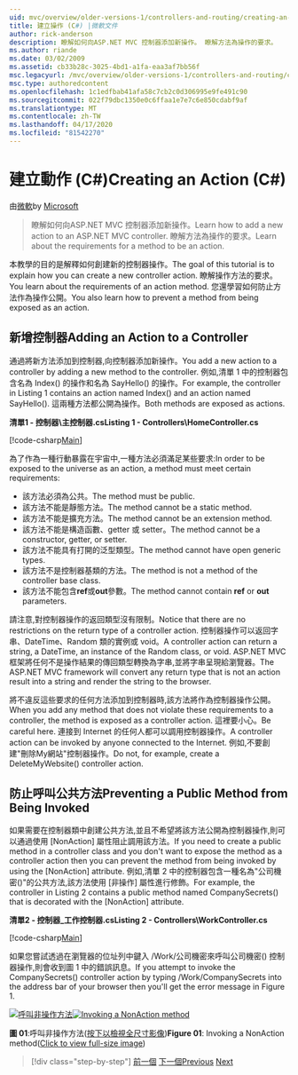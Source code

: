 ```yaml
---
uid: mvc/overview/older-versions-1/controllers-and-routing/creating-an-action-cs
title: 建立操作 (C#) |微軟文件
author: rick-anderson
description: 瞭解如何向ASP.NET MVC 控制器添加新操作。 瞭解方法為操作的要求。
ms.author: riande
ms.date: 03/02/2009
ms.assetid: cb33b28c-3025-4bd1-a1fa-eaa3af7bb56f
msc.legacyurl: /mvc/overview/older-versions-1/controllers-and-routing/creating-an-action-cs
msc.type: authoredcontent
ms.openlocfilehash: 1c1edfbab41afa58c7cb2c0d306995e9fe491c90
ms.sourcegitcommit: 022f79dbc1350e0c6ffaa1e7e7c6e850cdabf9af
ms.translationtype: MT
ms.contentlocale: zh-TW
ms.lasthandoff: 04/17/2020
ms.locfileid: "81542270"
---
```

# <a name="creating-an-action-c"></a><span data-ttu-id="b6dca-104">建立動作 (C#)</span><span class="sxs-lookup"><span data-stu-id="b6dca-104">Creating an Action (C#)</span></span>

<span data-ttu-id="b6dca-105">由[微軟](https://github.com/microsoft)</span><span class="sxs-lookup"><span data-stu-id="b6dca-105">by [Microsoft](https://github.com/microsoft)</span></span>

> <span data-ttu-id="b6dca-106">瞭解如何向ASP.NET MVC 控制器添加新操作。</span><span class="sxs-lookup"><span data-stu-id="b6dca-106">Learn how to add a new action to an ASP.NET MVC controller.</span></span> <span data-ttu-id="b6dca-107">瞭解方法為操作的要求。</span><span class="sxs-lookup"><span data-stu-id="b6dca-107">Learn about the requirements for a method to be an action.</span></span>

<span data-ttu-id="b6dca-108">本教學的目的是解釋如何創建新的控制器操作。</span><span class="sxs-lookup"><span data-stu-id="b6dca-108">The goal of this tutorial is to explain how you can create a new controller action.</span></span> <span data-ttu-id="b6dca-109">瞭解操作方法的要求。</span><span class="sxs-lookup"><span data-stu-id="b6dca-109">You learn about the requirements of an action method.</span></span> <span data-ttu-id="b6dca-110">您還學習如何防止方法作為操作公開。</span><span class="sxs-lookup"><span data-stu-id="b6dca-110">You also learn how to prevent a method from being exposed as an action.</span></span>

## <a name="adding-an-action-to-a-controller"></a><span data-ttu-id="b6dca-111">新增控制器</span><span class="sxs-lookup"><span data-stu-id="b6dca-111">Adding an Action to a Controller</span></span>

<span data-ttu-id="b6dca-112">通過將新方法添加到控制器,向控制器添加新操作。</span><span class="sxs-lookup"><span data-stu-id="b6dca-112">You add a new action to a controller by adding a new method to the controller.</span></span> <span data-ttu-id="b6dca-113">例如,清單 1 中的控制器包含名為 Index() 的操作和名為 SayHello() 的操作。</span><span class="sxs-lookup"><span data-stu-id="b6dca-113">For example, the controller in Listing 1 contains an action named Index() and an action named SayHello().</span></span> <span data-ttu-id="b6dca-114">這兩種方法都公開為操作。</span><span class="sxs-lookup"><span data-stu-id="b6dca-114">Both methods are exposed as actions.</span></span>

<span data-ttu-id="b6dca-115">**清單1 - 控制器\主控制器.cs**</span><span class="sxs-lookup"><span data-stu-id="b6dca-115">**Listing 1 - Controllers\HomeController.cs**</span></span>

[!code-csharp[Main](creating-an-action-cs/samples/sample1.cs)]

<span data-ttu-id="b6dca-116">為了作為一種行動暴露在宇宙中,一種方法必須滿足某些要求:</span><span class="sxs-lookup"><span data-stu-id="b6dca-116">In order to be exposed to the universe as an action, a method must meet certain requirements:</span></span>

- <span data-ttu-id="b6dca-117">該方法必須為公共。</span><span class="sxs-lookup"><span data-stu-id="b6dca-117">The method must be public.</span></span>
- <span data-ttu-id="b6dca-118">該方法不能是靜態方法。</span><span class="sxs-lookup"><span data-stu-id="b6dca-118">The method cannot be a static method.</span></span>
- <span data-ttu-id="b6dca-119">該方法不能是擴充方法。</span><span class="sxs-lookup"><span data-stu-id="b6dca-119">The method cannot be an extension method.</span></span>
- <span data-ttu-id="b6dca-120">該方法不能是構造函數、getter 或 setter。</span><span class="sxs-lookup"><span data-stu-id="b6dca-120">The method cannot be a constructor, getter, or setter.</span></span>
- <span data-ttu-id="b6dca-121">該方法不能具有打開的泛型類型。</span><span class="sxs-lookup"><span data-stu-id="b6dca-121">The method cannot have open generic types.</span></span>
- <span data-ttu-id="b6dca-122">該方法不是控制器基類的方法。</span><span class="sxs-lookup"><span data-stu-id="b6dca-122">The method is not a method of the controller base class.</span></span>
- <span data-ttu-id="b6dca-123">該方法不能包含**ref**或**out**參數。</span><span class="sxs-lookup"><span data-stu-id="b6dca-123">The method cannot contain **ref** or **out** parameters.</span></span>

<span data-ttu-id="b6dca-124">請注意,對控制器操作的返回類型沒有限制。</span><span class="sxs-lookup"><span data-stu-id="b6dca-124">Notice that there are no restrictions on the return type of a controller action.</span></span> <span data-ttu-id="b6dca-125">控制器操作可以返回字串、DateTime、Random 類的實例或 void。</span><span class="sxs-lookup"><span data-stu-id="b6dca-125">A controller action can return a string, a DateTime, an instance of the Random class, or void.</span></span> <span data-ttu-id="b6dca-126">ASP.NET MVC 框架將任何不是操作結果的傳回類型轉換為字串,並將字串呈現給瀏覽器。</span><span class="sxs-lookup"><span data-stu-id="b6dca-126">The ASP.NET MVC framework will convert any return type that is not an action result into a string and render the string to the browser.</span></span>

<span data-ttu-id="b6dca-127">將不違反這些要求的任何方法添加到控制器時,該方法將作為控制器操作公開。</span><span class="sxs-lookup"><span data-stu-id="b6dca-127">When you add any method that does not violate these requirements to a controller, the method is exposed as a controller action.</span></span> <span data-ttu-id="b6dca-128">這裡要小心。</span><span class="sxs-lookup"><span data-stu-id="b6dca-128">Be careful here.</span></span> <span data-ttu-id="b6dca-129">連接到 Internet 的任何人都可以調用控制器操作。</span><span class="sxs-lookup"><span data-stu-id="b6dca-129">A controller action can be invoked by anyone connected to the Internet.</span></span> <span data-ttu-id="b6dca-130">例如,不要創建"刪除My網站"控制器操作。</span><span class="sxs-lookup"><span data-stu-id="b6dca-130">Do not, for example, create a DeleteMyWebsite() controller action.</span></span>

## <a name="preventing-a-public-method-from-being-invoked"></a><span data-ttu-id="b6dca-131">防止呼叫公共方法</span><span class="sxs-lookup"><span data-stu-id="b6dca-131">Preventing a Public Method from Being Invoked</span></span>

<span data-ttu-id="b6dca-132">如果需要在控制器類中創建公共方法,並且不希望將該方法公開為控制器操作,則可以通過使用 [NonAction] 屬性阻止調用該方法。</span><span class="sxs-lookup"><span data-stu-id="b6dca-132">If you need to create a public method in a controller class and you don't want to expose the method as a controller action then you can prevent the method from being invoked by using the [NonAction] attribute.</span></span> <span data-ttu-id="b6dca-133">例如,清單 2 中的控制器包含一種名為"公司機密()"的公共方法,該方法使用 [非操作] 屬性進行修飾。</span><span class="sxs-lookup"><span data-stu-id="b6dca-133">For example, the controller in Listing 2 contains a public method named CompanySecrets() that is decorated with the [NonAction] attribute.</span></span>

<span data-ttu-id="b6dca-134">**清單2 - 控制器_工作控制器.cs**</span><span class="sxs-lookup"><span data-stu-id="b6dca-134">**Listing 2 - Controllers\WorkController.cs**</span></span>

[!code-csharp[Main](creating-an-action-cs/samples/sample2.cs)]

<span data-ttu-id="b6dca-135">如果您嘗試透過在瀏覽器的位址列中鍵入 /Work/公司機密來呼叫公司機密() 控制器操作,則會收到圖 1 中的錯誤訊息。</span><span class="sxs-lookup"><span data-stu-id="b6dca-135">If you attempt to invoke the CompanySecrets() controller action by typing /Work/CompanySecrets into the address bar of your browser then you'll get the error message in Figure 1.</span></span>

<span data-ttu-id="b6dca-136">[![呼叫非操作方法](creating-an-action-cs/_static/image1.jpg)](creating-an-action-cs/_static/image1.png)</span><span class="sxs-lookup"><span data-stu-id="b6dca-136">[![Invoking a NonAction method](creating-an-action-cs/_static/image1.jpg)](creating-an-action-cs/_static/image1.png)</span></span>

<span data-ttu-id="b6dca-137">**圖 01**:呼叫非操作方法([按下以檢視全尺寸影像](creating-an-action-cs/_static/image2.png))</span><span class="sxs-lookup"><span data-stu-id="b6dca-137">**Figure 01**: Invoking a NonAction method([Click to view full-size image](creating-an-action-cs/_static/image2.png))</span></span>

> [!div class="step-by-step"]
> <span data-ttu-id="b6dca-138">[前一個](creating-a-controller-cs.md)
> [下一個](asp-net-mvc-routing-overview-vb.md)</span><span class="sxs-lookup"><span data-stu-id="b6dca-138">[Previous](creating-a-controller-cs.md)
[Next](asp-net-mvc-routing-overview-vb.md)</span></span>

